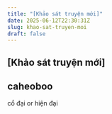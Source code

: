 ```yaml
---
title: "[Khảo sát truyện mới]"
date: 2025-06-12T22:30:31Z
slug: khao-sat-truyen-moi
draft: false
---
```


## [Khảo sát truyện mới]

## caheoboo

cổ đại or hiện đại